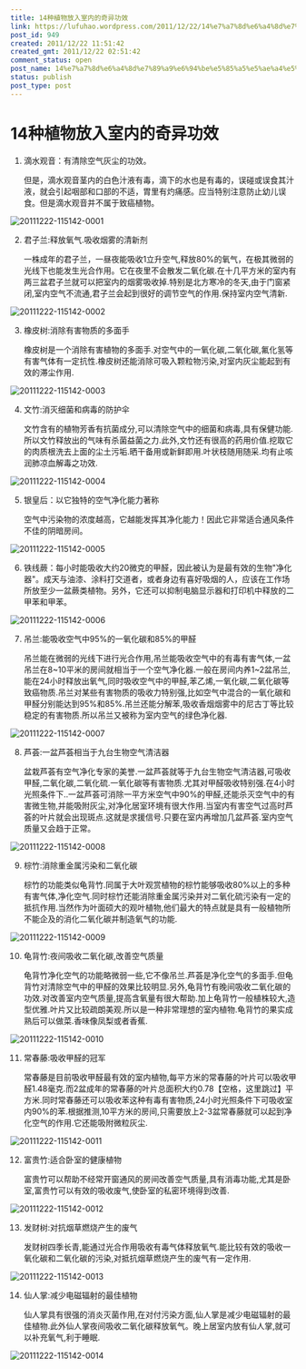 ```yaml
---
title: 14种植物放入室内的奇异功效
link: https://lufuhao.wordpress.com/2011/12/22/14%e7%a7%8d%e6%a4%8d%e7%89%a9%e6%94%be%e5%85%a5%e5%ae%a4%e5%86%85%e7%9a%84%e5%a5%87%e5%bc%82%e5%8a%9f%e6%95%88/
post_id: 949
created: 2011/12/22 11:51:42
created_gmt: 2011/12/22 02:51:42
comment_status: open
post_name: 14%e7%a7%8d%e6%a4%8d%e7%89%a9%e6%94%be%e5%85%a5%e5%ae%a4%e5%86%85%e7%9a%84%e5%a5%87%e5%bc%82%e5%8a%9f%e6%95%88
status: publish
post_type: post
---
```


# 14种植物放入室内的奇异功效

1. 滴水观音：有清除空气灰尘的功效。

    但是，滴水观音茎内的白色汁液有毒，滴下的水也是有毒的，误碰或误食其汁液，就会引起咽部和口部的不适，胃里有灼痛感。应当特别注意防止幼儿误食。但是滴水观音并不属于致癌植物。

![20111222-115142-0001](/assets/images/20111222-115142-0001.jpg)

 

2. 君子兰:释放氧气.吸收烟雾的清新剂

    一株成年的君子兰，一昼夜能吸收1立升空气,释放80%的氧气，在极其微弱的光线下也能发生光合作用。它在夜里不会散发二氧化碳.在十几平方米的室内有两三盆君子兰就可以把室内的烟雾吸收掉.特别是北方寒冷的冬天,由于门窗紧闭,室内空气不流通,君子兰会起到很好的调节空气的作用.保持室内空气清新. 

![20111222-115142-0002](/assets/images/20111222-115142-0002.jpg)

 

3. 橡皮树:消除有害物质的多面手

    橡皮树是一个消除有害植物的多面手.对空气中的一氧化碳,二氧化碳,氟化氢等有害气体有一定抗性.橡皮树还能消除可吸入颗粒物污染,对室内灰尘能起到有效的滞尘作用. 

![20111222-115142-0003](/assets/images/20111222-115142-0003.jpg)

 

4. 文竹:消灭细菌和病毒的防护伞

    文竹含有的植物芳香有抗菌成分,可以清除空气中的细菌和病毒,具有保健功能.所以文竹释放出的气味有杀菌益菌之力.此外,文竹还有很高的药用价值.挖取它的肉质根洗去上面的尘土污垢.晒干备用或新鲜即用.叶状枝随用随采.均有止咳润肺凉血解毒之功效. 

![20111222-115142-0004](/assets/images/20111222-115142-0004.jpg)

 

5. 银皇后：以它独特的空气净化能力著称

    空气中污染物的浓度越高，它越能发挥其净化能力！因此它非常适合通风条件不佳的阴暗房间。 

![20111222-115142-0005](/assets/images/20111222-115142-0005.jpg)

 

6. 铁线蕨：每小时能吸收大约20微克的甲醛，因此被认为是最有效的生物"净化器"。成天与油漆、涂料打交道者，或者身边有喜好吸烟的人，应该在工作场所放至少一盆蕨类植物。另外，它还可以抑制电脑显示器和打印机中释放的二甲苯和甲苯。 

![20111222-115142-0006](/assets/images/20111222-115142-0006.jpg)

 

7. 吊兰:能吸收空气中95%的一氧化碳和85%的甲醛

    吊兰能在微弱的光线下进行光合作用,吊兰能吸收空气中的有毒有害气体,一盆吊兰在8~10平米的房间就相当于一个空气净化器.一般在房间内养1~2盆吊兰,能在24小时释放出氧气,同时吸收空气中的甲醛,苯乙烯,一氧化碳,二氧化碳等致癌物质.吊兰对某些有害物质的吸收力特别强,比如空气中混合的一氧化碳和甲醛分别能达到95%和85%.吊兰还能分解苯,吸收香烟烟雾中的尼古丁等比较稳定的有害物质.所以吊兰又被称为室内空气的绿色净化器. 

![20111222-115142-0007](/assets/images/20111222-115142-0007.jpg)

 

8. 芦荟:一盆芦荟相当于九台生物空气清洁器

    盆栽芦荟有空气净化专家的美誉.一盆芦荟就等于九台生物空气清洁器,可吸收甲醛,二氧化碳,二氧化硫.一氧化碳等有害物质.尤其对甲醛吸收特别强.在4小时光照条件下..一盆芦荟可消除一平方米空气中90%的甲醛,还能杀灭空气中的有害微生物,并能吸附灰尘,对净化居室环境有很大作用.当室内有害空气过高时芦荟的叶片就会出现斑点.这就是求援信号.只要在室内再增加几盆芦荟.室内空气质量又会趋于正常。 

![20111222-115142-0008](/assets/images/20111222-115142-0008.jpg)

 

9. 棕竹:消除重金属污染和二氧化碳

    棕竹的功能类似龟背竹.同属于大叶观赏植物的棕竹能够吸收80%以上的多种有害气体,净化空气.同时棕竹还能消除重金属污染并对二氧化硫污染有一定的抵抗作用.当然作为叶面硕大的观叶植物,他们最大的特点就是具有一般植物所不能企及的消化二氧化碳并制造氧气的功能. 

![20111222-115142-0009](/assets/images/20111222-115142-0009.jpg)

 

10. 龟背竹:夜间吸收二氧化碳,改善空气质量

    龟背竹净化空气的功能略微弱一些,它不像吊兰.芦荟是净化空气的多面手.但龟背竹对清除空气中的甲醛的效果比较明显.另外,龟背竹有晚间吸收二氧化碳的功效.对改善室内空气质量,提高含氧量有很大帮助.加上龟背竹一般植株较大,造型优雅.叶片又比较疏朗美观.所以是一种非常理想的室内植物.龟背竹的果实成熟后可以做菜.香味像凤梨或者香蕉. 

![20111222-115142-0010](/assets/images/20111222-115142-0010.jpg)

 

11. 常春藤:吸收甲醛的冠军

    常春藤是目前吸收甲醛最有效的室内植物,每平方米的常春藤的叶片可以吸收甲醛1.48毫克.而2盆成年的常春藤的叶片总面积大约0.78【空格，这里跳过】平方米.同时常春藤还可以吸收苯这种有毒有害物质,24小时光照条件下可吸收室内90%的苯.根据推测,10平方米的房间,只需要放上2-3盆常春藤就可以起到净化空气的作用.它还能吸附微粒灰尘. 

![20111222-115142-0011](/assets/images/20111222-115142-0011.jpg)

 

12. 富贵竹:适合卧室的健康植物

    富贵竹可以帮助不经常开窗通风的房间改善空气质量,具有消毒功能,尤其是卧室,富贵竹可以有效的吸收废气,使卧室的私密环境得到改善. 

![20111222-115142-0012](/assets/images/20111222-115142-0012.jpg)

 

13. 发财树:对抗烟草燃烧产生的废气

    发财树四季长青,能通过光合作用吸收有毒气体释放氧气.能比较有效的吸收一氧化碳和二氧化碳的污染,对抵抗烟草燃烧产生的废气有一定作用. 

![20111222-115142-0013](/assets/images/20111222-115142-0013.jpg)

 

14. 仙人掌:减少电磁辐射的最佳植物

    仙人掌具有很强的消炎灭菌作用,在对付污染方面,仙人掌是减少电磁辐射的最佳植物.此外仙人掌夜间吸收二氧化碳释放氧气。晚上居室内放有仙人掌,就可以补充氧气,利于睡眠. 

![20111222-115142-0014](/assets/images/20111222-115142-0014.jpg)
